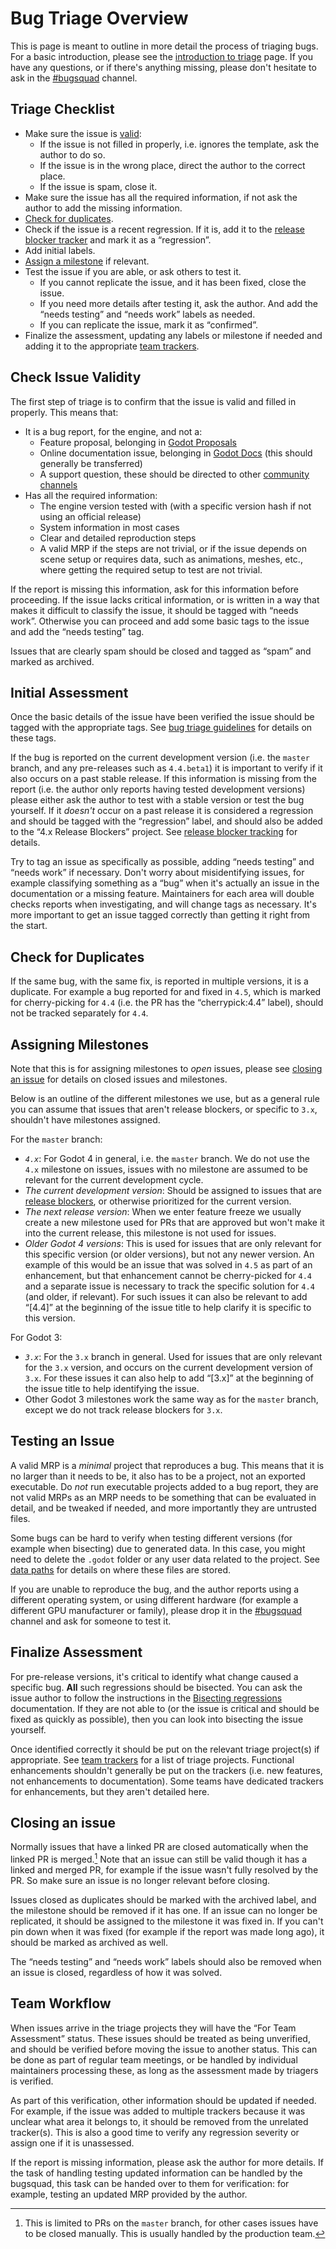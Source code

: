 # Bug Triage Overview

This is page is meant to outline in more detail the process of triaging bugs. For a basic introduction, please see the
[introduction to triage](/bug-triage/introduction.md) page. If you have any questions, or if there's anything missing,
please don't hesitate to ask in the [#bugsquad](https://chat.godotengine.org/channel/bugsquad) channel.

## Triage Checklist

* Make sure the issue is [valid](#check-issue-validity):
  - If the issue is not filled in properly, i.e. ignores the template, ask the author to do so.
  - If the issue is in the wrong place, direct the author to the correct place.
  - If the issue is spam, close it.
* Make sure the issue has all the required information, if not ask the author to add the missing information.
* [Check for duplicates](#check-for-duplicates).
* Check if the issue is a recent regression. If it is, add it to the [release blocker tracker](/bug-triage/release-blockers.md) and mark
  it as a “regression”.
* Add initial labels.
* [Assign a milestone](#assigning-milestones) if relevant.
* Test the issue if you are able, or ask others to test it.
  - If you cannot replicate the issue, and it has been fixed, close the issue.
  - If you need more details after testing it, ask the author. And add the “needs testing” and “needs work” labels as needed.
  - If you can replicate the issue, mark it as “confirmed”.
* Finalize the assessment, updating any labels or milestone if needed and adding it to the appropriate [team trackers](/bug-triage/team-trackers.md).

## Check Issue Validity

The first step of triage is to confirm that the issue is valid and filled in properly. This means that:
* It is a bug report, for the engine, and not a:
  - Feature proposal, belonging in [Godot Proposals](https://github.com/godotengine/godot-proposals)
  - Online documentation issue, belonging in [Godot Docs](https://github.com/godotengine/godot-docs) (this should generally be transferred)
  - A support question, these should be directed to other [community channels](https://godotengine.org/community/)
* Has all the required information:
  - The engine version tested with (with a specific version hash if not using an official release)
  - System information in most cases
  - Clear and detailed reproduction steps
  - A valid MRP if the steps are not trivial, or if the issue depends on scene setup or requires data, such as animations, meshes, etc., where getting
    the required setup to test are not trivial.

If the report is missing this information, ask for this information before proceeding. If the issue lacks critical information, or is written in a way that makes it
difficult to classify the issue, it should be tagged with “needs work”. Otherwise you can proceed and add some basic tags to the issue and add the “needs testing” tag.

Issues that are clearly spam should be closed and tagged as “spam” and marked as archived.

## Initial Assessment

Once the basic details of the issue have been verified the issue should be tagged with the appropriate tags.
See [bug triage guidelines](https://docs.godotengine.org/en/latest/contributing/workflow/bug_triage_guidelines.html) for details on these tags.

If the bug is reported on the current development version (i.e. the `master` branch, and any pre-releases such as `4.4.beta1`) it is important to verify if it also occurs
on a past stable release. If this information is missing from the report (i.e. the author only reports having tested development versions) please either ask the author to
test with a stable version or test the bug yourself. If it *doesn't* occur on a past release it is considered a regression and should be tagged with the “regression” label,
and should also be added to the “4.x Release Blockers” project. See [release blocker tracking](/bug-triage/release-blockers.md) for details.

Try to tag an issue as specifically as possible, adding “needs testing” and “needs work” if necessary. Don't worry about misidentifying issues,
for example classifying something as a “bug” when it's actually an issue in the documentation or a missing feature.
Maintainers for each area will double checks reports when investigating, and will change tags as necessary.
It's more important to get an issue tagged correctly than getting it right from the start.

## Check for Duplicates

<!-- TODO -->

<!-- TODO: Add page with tips and tricks for finding duplicates and using the search function effectively -->

If the same bug, with the same fix, is reported in multiple versions, it is a duplicate. For example a bug reported for and fixed in `4.5`,
which is marked for cherry-picking for `4.4` (i.e. the PR has the “cherrypick:4.4” label), should not be tracked separately for `4.4`.

## Assigning Milestones

Note that this is for assigning milestones to *open* issues, please see [closing an issue](#closing-an-issue) for details on closed issues and milestones.

Below is an outline of the different milestones we use, but as a general rule you can assume that issues that aren't release blockers, or specific to `3.x`,
shouldn't have milestones assigned.

For the `master` branch:
* *`4.x`*: For Godot 4 in general, i.e. the `master` branch. We do not use the `4.x` milestone on issues, issues with no milestone are assumed to
  be relevant for the current development cycle.
* *The current development version*: Should be assigned to issues that are [release blockers](/bug-triage/release-blockers.md), or otherwise prioritized
  for the current version.
* *The next release version*: When we enter feature freeze we usually create a new milestone used for PRs that are approved but won't make it into
  the current release, this milestone is not used for issues.
* *Older Godot 4 versions*: This is used for issues that are only relevant for this specific version (or older versions), but not any newer version.
  An example of this would be an issue that was solved in `4.5` as part of an enhancement, but that enhancement cannot be cherry-picked for `4.4` and
  a separate issue is necessary to track the specific solution for `4.4` (and older, if relevant). For such issues it can also be relevant to add “[4.4]” at
  the beginning of the issue title to help clarify it is specific to this version.

For Godot 3:
* *`3.x`*: For the `3.x` branch in general. Used for issues that are only relevant for the `3.x` version, and occurs on the current development version of `3.x`.
  For these issues it can also help to add “[3.x]” at the beginning of the issue title to help identifying the issue.
* Other Godot 3 milestones work the same way as for the `master` branch, except we do not track release blockers for `3.x`.

## Testing an Issue

A valid MRP is a *minimal* project that reproduces a bug. This means that it is no larger than it needs to be, it also has to be a project, not an exported executable.
Do _not_ run executable projects added to a bug report, they are not valid MRPs as an MRP needs to be something that can be evaluated in detail, and be tweaked if needed,
and more importantly they are untrusted files.

<!-- TODO: Add note about checking safety of tool scripts etc. -->

Some bugs can be hard to verify when testing different versions (for example when bisecting) due to generated data. In this case, you might need to delete the `.godot` folder
or any user data related to the project. See [data paths](https://docs.godotengine.org/en/latest/tutorials/io/data_paths.html) for details on where these files are stored.

<!-- TODO? -->

If you are unable to reproduce the bug, and the author reports using a different operating system, or using different hardware 
(for example a different GPU manufacturer or family), please drop it in the [#bugsquad](https://chat.godotengine.org/channel/bugsquad) channel and ask for someone to test it.

## Finalize Assessment

For pre-release versions, it's critical to identify what change caused a specific bug. **All** such regressions should be bisected.
You can ask the issue author to follow the instructions in the
[Bisecting regressions](https://docs.godotengine.org/en/latest/contributing/workflow/bisecting_regressions.html) documentation.
If they are not able to (or the issue is critical and should be fixed as quickly as possible), then you can look into bisecting the issue yourself.

Once identified correctly it should be put on the relevant triage project(s) if appropriate. See [team trackers](/bug-triage/team-trackers.md) for a list of triage projects.
Functional enhancements shouldn't generally be put on the trackers (i.e. new features, not enhancements to documentation). Some teams have dedicated trackers for enhancements,
but they aren't detailed here.

## Closing an issue

Normally issues that have a linked PR are closed automatically when the linked PR is merged.[^1] Note that an issue can still be valid though it has a linked and merged PR,
for example if the issue wasn't fully resolved by the PR. So make sure an issue is no longer relevant before closing.

Issues closed as duplicates should be marked with the archived label, and the milestone should be removed if it has one. If an issue can no longer be replicated,
it should be assigned to the milestone it was fixed in. If you can't pin down when it was fixed (for example if the report was made long ago), it should be marked as archived as well.

The “needs testing” and “needs work” labels should also be removed when an issue is closed, regardless of how it was solved.

## Team Workflow

When issues arrive in the triage projects they will have the “For Team Assessment” status. These issues should be treated as being unverified, and should be verified before
moving the issue to another status. This can be done as part of regular team meetings, or be handled by individual maintainers processing these, as long as the assessment made
by triagers is verified.

As part of this verification, other information should be updated if needed. For example, if the issue was added to multiple trackers because it was unclear what area it
belongs to, it should be removed from the unrelated tracker(s). This is also a good time to verify any regression severity or assign one if it is unassessed.

If the report is missing information, please ask the author for more details. If the task of handling testing updated information can be handled by the bugsquad, this task
can be handed over to them for verification: for example, testing an updated MRP provided by the author.

[^1]: This is limited to PRs on the `master` branch, for other cases issues have to be closed manually. This is usually handled by the production team.
